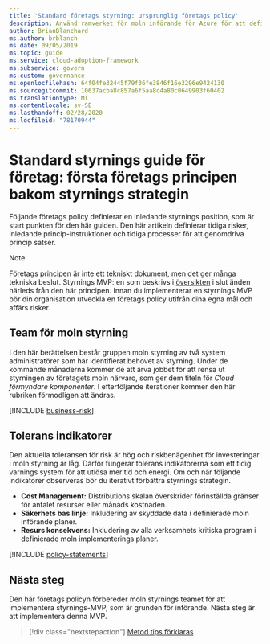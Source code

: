 ```yaml
---
title: 'Standard företags styrning: ursprunglig företags policy'
description: Använd ramverket för moln införande för Azure för att definiera inledande styrnings position, tidiga risker, initiala princip satser och tidiga tvångs processer.
author: BrianBlanchard
ms.author: brblanch
ms.date: 09/05/2019
ms.topic: guide
ms.service: cloud-adoption-framework
ms.subservice: govern
ms.custom: governance
ms.openlocfilehash: 64f04fe32445f79f36fe3846f16e3296e9424130
ms.sourcegitcommit: 10637acba8c857a6f5aa8c4a80c0649903f60402
ms.translationtype: MT
ms.contentlocale: sv-SE
ms.lasthandoff: 02/28/2020
ms.locfileid: "78170944"
---
```

# <a name="standard-enterprise-governance-guide-initial-corporate-policy-behind-the-governance-strategy"></a>Standard styrnings guide för företag: första företags principen bakom styrnings strategin

Följande företags policy definierar en inledande styrnings position, som är start punkten för den här guiden. Den här artikeln definierar tidiga risker, inledande princip-instruktioner och tidiga processer för att genomdriva princip satser.

> [!NOTE]
>Företags principen är inte ett tekniskt dokument, men det ger många tekniska beslut. Styrnings MVP: en som beskrivs i [översikten](./index.md) i slut änden härleds från den här principen. Innan du implementerar en styrnings MVP bör din organisation utveckla en företags policy utifrån dina egna mål och affärs risker.

## <a name="cloud-governance-team"></a>Team för moln styrning

I den här berättelsen består gruppen moln styrning av två system administratörer som har identifierat behovet av styrning. Under de kommande månaderna kommer de att ärva jobbet för att rensa ut styrningen av företagets moln närvaro, som ger dem titeln för _Cloud förmyndare komponenter_. I efterföljande iterationer kommer den här rubriken förmodligen att ändras.

[!INCLUDE [business-risk](../../../../includes/business-risks.md)]

## <a name="tolerance-indicators"></a>Tolerans indikatorer

Den aktuella toleransen för risk är hög och riskbenägenhet för investeringar i moln styrning är låg. Därför fungerar tolerans indikatorerna som ett tidig varnings system för att utlösa mer tid och energi. Om och när följande indikatorer observeras bör du iterativt förbättra styrnings strategin.

- **Cost Management:** Distributions skalan överskrider förinställda gränser för antalet resurser eller månads kostnaden.
- **Säkerhets bas linje:** Inkludering av skyddade data i definierade moln införande planer.
- **Resurs konsekvens:** Inkludering av alla verksamhets kritiska program i definierade moln implementerings planer.

[!INCLUDE [policy-statements](../../../../includes/policy-statements.md)]

## <a name="next-steps"></a>Nästa steg

Den här företags policyn förbereder moln styrnings teamet för att implementera styrnings-MVP, som är grunden för införande. Nästa steg är att implementera denna MVP.

> [!div class="nextstepaction"]
> [Metod tips förklaras](./prescriptive-guidance.md)
